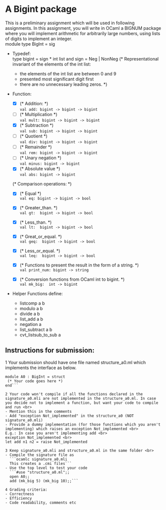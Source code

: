 # A Bigint package
This is a preliminary assignment which will be used in following assignments.  In this assignment, you will write in OCaml a BIGNUM package  where you will implement arithmetic for arbitrarily large numbers, using lists of digits to implement an integer.
<br>
module type BigInt = sig
* Typedef:<br>
  type bigint = sign * int list
    and sign = Neg | NonNeg
  (* Representational invariant of the elements of the int list:
    - the elements of the int list are between 0 and 9
    - presented most significant digit first
    - there are no unnecessary leading zeros. *)

* Function:
  - [x] (* Addition:  *)<br>
  `val add: bigint -> bigint -> bigint`
  - [ ] (* Multiplication *)<br>
  `val mult: bigint -> bigint -> bigint`
  - [x] (* Subtraction *)<br>
  `val sub: bigint -> bigint -> bigint`
  - [ ] (* Quotient *)<br>
  `val div: bigint -> bigint -> bigint`
  - [ ] (* Remainder *)<br>
  `val rem: bigint -> bigint -> bigint`
  - [ ] (* Unary negation *)<br>
  `val minus: bigint -> bigint`
  - [X] (* Absolute value *)<br>
  `val abs: bigint -> bigint`

  (* Comparison operations:  *)
  - [X] (* Equal *)<br>
  `val eq: bigint -> bigint -> bool`
  - [X] (* Greater_than. *)<br>
  `val gt:  bigint -> bigint -> bool`
  - [X] (* Less_than. *)<br>
  `val lt:  bigint -> bigint -> bool`
  - [X] (* Great_or_equal. *)<br>
  `val geq:  bigint -> bigint -> bool`
  - [X] (* Less_or_equal.  *)<br>
  `val leq:  bigint -> bigint -> bool`

  - [x] (* Functions to present the result in the form of a string. *)<br>
  `val print_num: bigint -> string`

  - [x] (* Conversion functions from OCaml int to bigint. *)<br>
  `val mk_big:  int -> bigint`

* Helper Functions define: <br>
  - listcomp  a b
  - modulo a b
  - divide a b
  - list_add a b
  - negation a
  - list_subtract a b
  - cvt_listsub_to_sub a

## Instructions for submission:
1 Your submission should have one file named structure_a0.ml which implements the interface as below.<br>
  ```open Signature_a0
  module A0 : BigInt = struct
   (* Your code goes here *)
  end```

2 Your code won't compile if all the functions declared in the signature_a0.mli are not implemented in the structure_a0.ml. In case you decide not to implement a function, but want your code to compile and run <br>
 - Mention this in the comments
 - Add "exception Not_implemented" in the structure_a0 (NOT signature_a0.mli)
 - Provide a dummy implementation (for those functions which you aren't implementing) which raises an exception Not_implemented <br>
E.g.: In case you aren't implementing add <br>
  exception Not_implemented <br>
  let add n1 n2 = raise Not_implemented

3 Keep signature_a0.mli and structure_a0.ml in the same folder <br>
  - Compile the signature file as
    ```ocamlc signature_a0.mli
    This creates a .cmi files```
  - Use the top level to test your code 
    ```#use "structure_a0.ml";;
    open A0;;
    add (mk_big 5) (mk_big 10);;```

4 Grading criteria:
  - Correctness
  - Efficiency
  - Code readability, comments etc